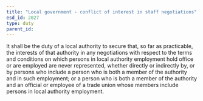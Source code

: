 ```yaml
---
title: "Local government - conflict of interest in staff negotiations"
esd_id: 2027
type: duty
parent_id:  
---
```


It shall be the duty of a local authority to secure that, so far as practicable, the interests of that authority in any negotiations with respect to the terms and conditions on which persons in local authority employment hold office or are employed are never represented, whether directly or indirectly by, or by persons who include a person who is both a member of the authority and in such employment; or a person who is both a member of the authority and an official or employee of a trade union whose members include persons in local authority employment.

